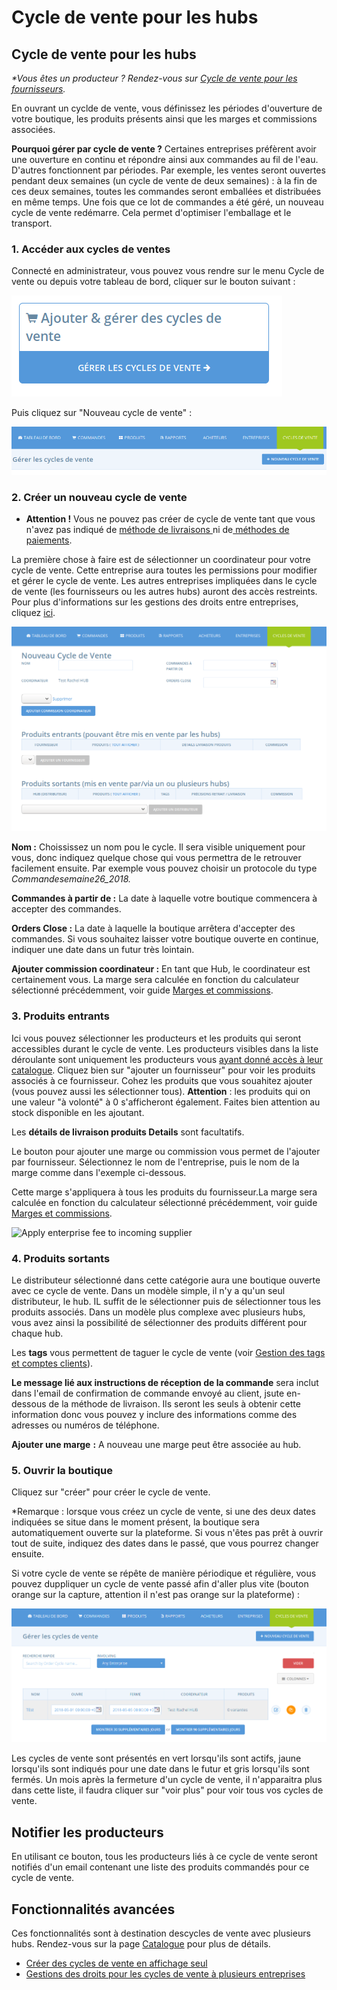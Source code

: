 # Cycle de vente pour les hubs

## Cycle de vente pour les hubs

_\*Vous êtes un producteur ? Rendez-vous sur_ [_Cycle de vente pour les fournisseurs_](cycle-de-vente-pour-les-fournisseurs.md)_._

En ouvrant un cyclde de vente, vous définissez les périodes d'ouverture de votre boutique, les produits présents ainsi que les marges et commissions associées.

**Pourquoi gérer par cycle de vente ?** Certaines entreprises préfèrent avoir une ouverture en continu et répondre ainsi aux commandes au fil de l'eau. D'autres fonctionnent par périodes. Par exemple, les ventes seront ouvertes pendant deux semaines \(un cycle de vente de deux semaines\) : à la fin de ces deux semaines, toutes les commandes seront emballées et distribuées en même temps. Une fois que ce lot de commandes a été géré, un nouveau cycle de vente redémarre. Cela permet d'optimiser l'emballage et le transport.

### 1. Accéder aux cycles de ventes

Connecté en administrateur, vous pouvez vous rendre sur le menu Cycle de vente ou depuis votre tableau de bord, cliquer sur le bouton suivant :

![](../.gitbook/assets/image%20%2855%29.png)

Puis cliquez sur "Nouveau cycle de vente" :

![](../.gitbook/assets/image%20%289%29.png)

### 2. Créer un nouveau cycle de vente

* **Attention !** Vous ne pouvez pas créer de cycle de vente tant que vous n'avez pas indiqué de [méthode de livraisons ](types-de-livraisons.md)ni de[ méthodes de paiements](methodes-de-paiements.md).

La première chose à faire est de sélectionner un coordinateur pour votre cycle de vente. Cette entreprise aura toutes les permissions pour modifier et gérer le cycle de vente. Les autres entreprises impliquées dans le cycle de vente \(les fournisseurs ou les autres hubs\) auront des accès restreints. Pour plus d'informations sur les gestions des droits entre entreprises, cliquez [ici](../fonctionnalites-avancees/collaborer-avec-dautres-entreprises/e2e-powers-in-multi-enterprise-ocs.md).

![](../.gitbook/assets/image%20%2826%29.png)

**Nom :** Choississez un nom pou le cycle. Il sera visible uniquement pour vous, donc indiquez quelque chose qui vous permettra de le retrouver facilement ensuite. Par exemple vous pouvez choisir un protocole du type _Commandesemaine26\_2018._

**Commandes à partir de :** La date à laquelle votre boutique commencera à accepter des commandes.

**Orders Close :** La date à laquelle la boutique arrêtera d'accepter des commandes. Si vous souhaitez laisser votre boutique ouverte en continue, indiquer une date dans un futur très lointain.

**Ajouter commission coordinateur :** En tant que Hub, le coordinateur est certainement vous. La marge sera calculée en fonction du calculateur sélectionné précédemment, voir guide [Marges et commissions](frais-et-taxes.md).

### 3. Produits entrants

Ici vous pouvez sélectionner les producteurs et les produits qui seront accessibles durant le cycle de vente. Les producteurs visibles dans la liste déroulante sont uniquement les producteurs vous [ayant donné accès à leur catalogue](../fonctionnalites-avancees/collaborer-avec-dautres-entreprises/). Cliquez bien sur "ajouter un fournisseur" pour voir les produits associés à ce fournisseur. Cohez les produits que vous souahitez ajouter \(vous pouvez aussi les sélectionner tous\). **Attention** : les produits qui on une valeur "à volonté" à 0 s'afficheront également. Faites bien attention au stock disponible en les ajoutant. 

Les **détails de livraison produits Details** sont facultatifs. 

Le bouton pour ajouter une marge ou commission vous permet de l'ajouter par fournisseur. Sélectionnez le nom de l'entreprise, puis le nom de la marge comme dans l'exemple ci-dessous. 

Cette marge s'appliquera à tous les produits du fournisseur.La marge sera calculée en fonction du calculateur sélectionné précédemment, voir guide [Marges et commissions](frais-et-taxes.md).

![Apply enterprise fee to incoming supplier](https://openfoodnetwork.org/wp-content/uploads/2015/05/Enterprise-Fee.png)

### 4. Produits sortants

Le distributeur sélectionné dans cette catégorie aura une boutique ouverte avec ce cycle de vente. Dans un modèle simple, il n'y a qu'un seul distributeur, le hub. IL suffit de le sélectionner puis de sélectionner tous les produits associés. Dans un modèle plus complexe avec plusieurs hubs, vous avez ainsi la possibilité de sélectionner des produits différent pour chaque hub. 

Les **tags** vous permettent de taguer le cycle de vente \(voir [Gestion des tags et comptes clients](../fonctionnalites-avancees/mise-en-place-dune-boutique/customized-shopping-experience.md)\).

**Le message lié aux instructions de réception de la commande** sera inclut dans l'email de confirmation de commande envoyé au client, jsute en-dessous de la méthode de livraison. Ils seront les seuls à obtenir cette information donc vous pouvez y inclure des informations comme des adresses ou numéros de téléphone.

**Ajouter une marge** **:** A nouveau une marge peut être associée au hub.

### 5. Ouvrir la boutique

Cliquez sur "créer" pour créer le cycle de vente.

\*Remarque : lorsque vous créez un cycle de vente, si une des deux dates indiquées se situe dans le moment présent, la boutique sera automatiquement ouverte sur la plateforme. Si vous n'êtes pas prêt à ouvrir tout de suite, indiquez des dates dans le passé, que vous pourrez changer ensuite. 

Si votre cycle de vente se répête de manière périodique et régulière, vous pouvez duppliquer un cycle de vente passé afin d'aller plus vite \(bouton orange sur la capture, attention il n'est pas orange sur la plateforme\) :

![](../.gitbook/assets/image%20%2816%29.png)

Les cycles de vente sont présentés en vert lorsqu'ils sont actifs, jaune lorsqu'ils sont indiqués pour une date dans le futur et gris lorsqu'ils sont fermés. Un mois après la fermeture d'un cycle de vente, il n'apparaitra plus dans cette liste, il faudra cliquer sur "voir plus" pour voir tous vos cycles de vente.

## **Notifier les producteurs**

En utilisant ce bouton, tous les producteurs liés à ce cycle de vente seront notifiés d'un email contenant une liste des produits commandés pour ce cycle de vente.

## **Fonctionnalités avancées**

Ces fonctionnalités sont à destination descycles de vente avec plusieurs hubs. Rendez-vous sur la page [Catalogue](../fonctionnalites-avancees/produits/inventory-tool.md) pour plus de détails.

* [Créer des cycles de vente en affichage seul](../fonctionnalites-avancees/cycles-de-vente/display-only-order-cycles.md)
* [Gestions des droits pour les cycles de vente à plusieurs entreprises](../fonctionnalites-avancees/collaborer-avec-dautres-entreprises/e2e-powers-in-multi-enterprise-ocs.md)



